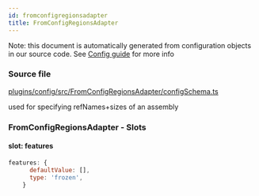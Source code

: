 ```yaml
---
id: fromconfigregionsadapter
title: FromConfigRegionsAdapter
---
```


Note: this document is automatically generated from configuration objects in our
source code. See [Config guide](/docs/config_guide) for more info

### Source file

[plugins/config/src/FromConfigRegionsAdapter/configSchema.ts](https://github.com/GMOD/jbrowse-components/blob/main/plugins/config/src/FromConfigRegionsAdapter/configSchema.ts)

used for specifying refNames+sizes of an assembly

### FromConfigRegionsAdapter - Slots

#### slot: features

```js
features: {
      defaultValue: [],
      type: 'frozen',
    }
```
